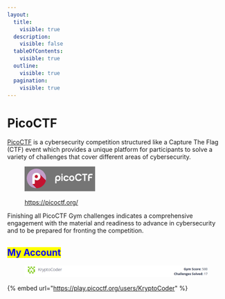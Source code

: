 ```yaml
---
layout:
  title:
    visible: true
  description:
    visible: false
  tableOfContents:
    visible: true
  outline:
    visible: true
  pagination:
    visible: true
---
```


# PicoCTF

[PicoCTF](https://picoctf.org/) is a cybersecurity competition structured like a Capture The Flag (CTF) event which provides a unique platform for participants to solve a variety of challenges that cover different areas of cybersecurity.

<figure><img src="../../.gitbook/assets/image (1).png" alt=""><figcaption><p><a href="https://picoctf.org/">https://picoctf.org/</a></p></figcaption></figure>

Finishing all PicoCTF Gym challenges indicates a comprehensive engagement with the material and readiness to advance in cybersecurity and to be prepared for fronting the competition.

## <mark style="color:blue;">My Account</mark>

<figure><img src="../../.gitbook/assets/image (3) (1).png" alt=""><figcaption></figcaption></figure>

{% embed url="https://play.picoctf.org/users/KryptoCoder" %}

